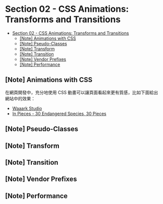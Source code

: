 # Section 02 - CSS Animations: Transforms and Transitions

- [Section 02 - CSS Animations: Transforms and Transitions](#section-02---css-animations-transforms-and-transitions)
  - [[Note] Animations with CSS](#note-animations-with-css)
  - [[Note] Pseudo-Classes](#note-pseudo-classes)
  - [[Note] Transform](#note-transform)
  - [[Note] Transition](#note-transition)
  - [[Note] Vendor Prefixes](#note-vendor-prefixes)
  - [[Note] Performance](#note-performance)

## [Note] Animations with CSS

在網頁開發中，充分地使用 CSS 動畫可以讓頁面看起來更有質感，比如下面給出網站中的效果：

- [Waaark Studio](https://waaark.com/)
- [In Pieces - 30 Endangered Species, 30 Pieces](http://www.species-in-pieces.com/)

## [Note] Pseudo-Classes

## [Note] Transform

## [Note] Transition

## [Note] Vendor Prefixes

## [Note] Performance